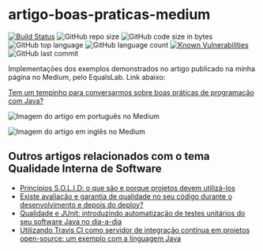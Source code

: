 # artigo-boas-praticas-medium 
[![Build Status](https://travis-ci.org/mariazevedo88/artigo-boas-praticas-medium.svg?branch=master)](https://travis-ci.org/mariazevedo88/artigo-boas-praticas-medium) ![GitHub repo size](https://img.shields.io/github/repo-size/mariazevedo88/artigo-boas-praticas-medium.svg) ![GitHub code size in bytes](https://img.shields.io/github/languages/code-size/mariazevedo88/artigo-boas-praticas-medium.svg)  ![GitHub top language](https://img.shields.io/github/languages/top/mariazevedo88/artigo-boas-praticas-medium.svg) ![GitHub language count](https://img.shields.io/github/languages/count/mariazevedo88/artigo-boas-praticas-medium.svg) [![Known Vulnerabilities](https://snyk.io/test/github/mariazevedo88/artigo-boas-praticas-medium/badge.svg?targetFile=pom.xml)](https://snyk.io/test/github/mariazevedo88/artigo-boas-praticas-medium?targetFile=pom.xml) ![GitHub last commit](https://img.shields.io/github/last-commit/mariazevedo88/artigo-boas-praticas-medium.svg)

Implementações dos exemplos demonstrados no artigo publicado na minha página no Medium, pelo EqualsLab. Link abaixo:

[Tem um tempinho para conversarmos sobre boas práticas de programação com Java?](https://bit.ly/2Cs4PxN)


![Imagem do artigo em português no Medium](src/main/resources/images/article-pt.png)

![Imagem do artigo em inglês no Medium](src/main/resources/images/article-en.png)

## Outros artigos relacionados com o tema Qualidade Interna de Software

* [Princípios S.O.L.I.D: o que são e porque projetos devem utilizá-los](https://bit.ly/2o97vY1)
* [Existe avaliação e garantia de qualidade no seu código durante o desenvolvimento e depois do deploy?](https://bit.ly/2BLwPgi)
* [Qualidade e JUnit: introduzindo automatização de testes unitários do seu software Java no dia-a-dia](https://bit.ly/2Oosil4)
* [Utilizando Travis CI como servidor de integração contínua em projetos open-source: um exemplo com a linguagem Java](https://bit.ly/2QVowWw)
